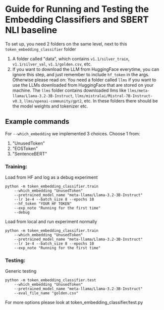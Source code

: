 # Guide for Running and Testing the Embedding Classifiers and SBERT NLI baseline
To set up, you need 2 folders on the same level, next to this `token_embedding_classifier` folder
1. A folder called "data", which contains `v1.1/silver_train`, `v1.1/silver_val`, `v1.1/golden.csv`, etc. 
2. If you want to download the LLM from HuggingFace everytime, you can ignore this step, and just remember to include `hf_token` in the args. Otherwise please read on: You need a folder called `llms` if you want to use the LLMs downloaded from HuggingFace that are stored on your machine. The `llms` folder contains downloaded llms like `llms/meta-llama/Llama-3.2-3B-Instruct`, `llms/mistralai/Mistral-7B-Instruct-v0.3`, `llms/openai-community/gpt2`, etc. In these folders there should be the model weights and tokenizer etc. 

## Example commands
For `--which_embedding` we implemented 3 choices. Choose 1 from: 
1. "UnusedToken" 
2. "EOSToken"
3. "SentenceBERT"
### Training:
Load from HF and log as a debug experiment
```
python -m token_embedding_classifier.train
    --which_embedding "UnusedToken"
    --pretrained_model_name "meta-llama/Llama-3.2-3B-Instruct"
    --lr 1e-4 --batch_size 8 --epochs 10
    --hf_token "YOUR HF TOKEN"
    --exp_note "Running for the first time"
    --debug
```
Load from local and run experiment normally
```
python -m token_embedding_classifier.train
    --which_embedding "UnusedToken"
    --pretrained_model_name "meta-llama/Llama-3.2-3B-Instruct"
    --lr 1e-4 --batch_size 8 --epochs 10
    --exp_note "Running for the first time" 
```

### Testing:
Generic testing
```
python -m token_embedding_classifier.test
    --which_embedding "UnusedToken"
    --pretrained_model_name "meta-llama/Llama-3.2-3B-Instruct"
    --eval_file_name "golden.csv" 
```
For more options please look at token_embedding_classifier/test.py

